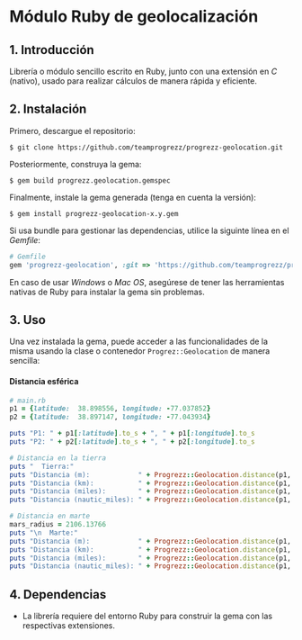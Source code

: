 # Módulo Ruby de geolocalización #

## 1. Introducción ##
Librería o módulo sencillo escrito en Ruby, junto con una extensión en *C* (nativo), usado para realizar cálculos de manera rápida y eficiente.

## 2. Instalación ##
Primero, descargue el repositorio:

    $ git clone https://github.com/teamprogrezz/progrezz-geolocation.git

Posteriormente, construya la gema:

    $ gem build progrezz.geolocation.gemspec

Finalmente, instale la gema generada (tenga en cuenta la versión):

    $ gem install progrezz-geolocation-x.y.gem

Si usa bundle para gestionar las dependencias, utilice la siguinte línea en el *Gemfile*:

```ruby
# Gemfile
gem 'progrezz-geolocation', :git => 'https://github.com/teamprogrezz/progrezz-geolocation.git'
```

En caso de usar *Windows* o *Mac OS*, asegúrese de tener las herramientas nativas de Ruby para instalar la gema sin problemas.

## 3. Uso ##

Una vez instalada la gema, puede acceder a las funcionalidades de la misma usando la clase o contenedor ````Progrez::Geolocation```` de manera sencilla:

#### Distancia esférica ####
```ruby
# main.rb
p1 = {latitude:  38.898556, longitude: -77.037852}
p2 = {latitude:  38.897147, longitude: -77.043934}

puts "P1: " + p1[:latitude].to_s + ", " + p1[:longitude].to_s
puts "P2: " + p2[:latitude].to_s + ", " + p2[:longitude].to_s

# Distancia en la tierra
puts "  Tierra:"
puts "Distancia (m):            " + Progrezz::Geolocation.distance(p1, p2, :m).to_s
puts "Distancia (km):           " + Progrezz::Geolocation.distance(p1, p2, :km).to_s
puts "Distancia (miles):        " + Progrezz::Geolocation.distance(p1, p2, :miles).to_s
puts "Distancia (nautic_miles): " + Progrezz::Geolocation.distance(p1, p2, :nautic_miles).to_s

# Distancia en marte
mars_radius = 2106.13766
puts "\n  Marte:"
puts "Distancia (m):            " + Progrezz::Geolocation.distance(p1, p2, :m, mars_radius).to_s
puts "Distancia (km):           " + Progrezz::Geolocation.distance(p1, p2, :km, mars_radius).to_s
puts "Distancia (miles):        " + Progrezz::Geolocation.distance(p1, p2, :miles, mars_radius).to_s
puts "Distancia (nautic_miles): " + Progrezz::Geolocation.distance(p1, p2, :nautic_miles, mars_radius).to_s

```

## 4. Dependencias ##

- La librería requiere del entorno Ruby para construir la gema con las respectivas extensiones.

